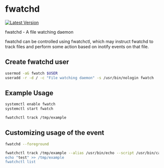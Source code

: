 # fwatchd

[![Latest Version](https://img.shields.io/crates/v/fwatchd.svg)](https://crates.io/crates/fwatchd/)

fwatchd - A file watching daemon

fwatchd can be controlled using fwatchctl, which may instruct fwatchd to track
files and perform some action based on inotify events on that file.


## Create fwatchd user
```bash
usermod -aG fwatch $USER
useradd -r -d / -c "File watching daemon" -s /usr/bin/nologin fwatch
```

## Example Usage
```bash
systemctl enable fwatch
systemctl start fwatch

fwatchctl track /tmp/example
```

## Customizing usage of the event
```bash
fwatchd --foreground

fwatchctl track /tmp/example --alias /usr/bin/echo --script /usr/bin/cat"
echo "test" >> /tmp/example
fwatchctl list
```
